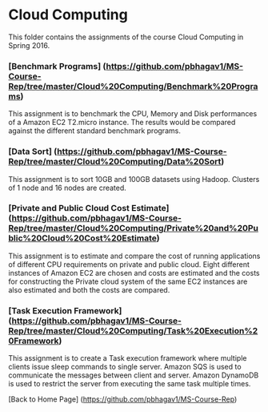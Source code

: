 # Cloud Computing 
This folder contains the assignments of the course Cloud Computing in Spring 2016.

### [Benchmark Programs] (https://github.com/pbhagav1/MS-Course-Rep/tree/master/Cloud%20Computing/Benchmark%20Programs)
This assignment is to benchmark the CPU, Memory and Disk performances of a Amazon EC2 T2.micro instance. 
The results would be compared against the different standard benchmark programs.

### [Data Sort] (https://github.com/pbhagav1/MS-Course-Rep/tree/master/Cloud%20Computing/Data%20Sort)
This assignment is to sort 10GB and 100GB datasets using Hadoop. Clusters of 1 node and 16 nodes are created.

### [Private and Public Cloud Cost Estimate] (https://github.com/pbhagav1/MS-Course-Rep/tree/master/Cloud%20Computing/Private%20and%20Public%20Cloud%20Cost%20Estimate)
This assignment is to estimate and compare the cost of running applications of different CPU requirements on private and public cloud.
Eight different instances of Amazon EC2 are chosen and costs are estimated and 
the costs for constructing the Private cloud system of the same EC2 instances are also estimated and both the costs are compared.

### [Task Execution Framework] (https://github.com/pbhagav1/MS-Course-Rep/tree/master/Cloud%20Computing/Task%20Execution%20Framework)
This assignment is to create a Task execution framework where multiple clients issue sleep commands to single server.
Amazon SQS is used to communicate the messages between client and server.
Amazon DynamoDB is used to restrict the server from executing the same task multiple times.

[Back to Home Page] (https://github.com/pbhagav1/MS-Course-Rep)